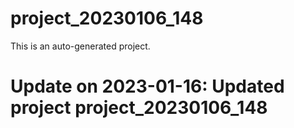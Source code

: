 # project_20230106_148

This is an auto-generated project.

# Update on 2023-01-16: Updated project project_20230106_148
